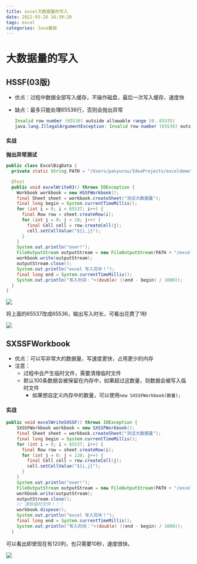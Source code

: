 ```yaml
---
title: excel大数据量的写入
date: 2022-03-26 16:39:20
tags: excel
categories: Java基础
---
```


# 大数据量的写入

## HSSF(03版)

- 优点：过程中数据全部写入缓存，不操作磁盘，最后一次写入缓存，速度快

- 缺点：最多只能处理65536行，否则会抛出异常

  ```java
  Invalid row number (65536) outside allowable range (0..65535)
  java.lang.IllegalArgumentException: Invalid row number (65536) outside allowable range (0..65535)
  ```

#### 实战

**抛出异常测试**

```java
public class ExcelBigData {
  private static String PATH = "/Users/panyurou/IdeaProjects/exceldemo";

  @Test
  public void excelWrite03() throws IOException {
    Workbook workbook = new HSSFWorkbook();
    final Sheet sheet = workbook.createSheet("测试大数据量");
    final long begin = System.currentTimeMillis();
    for (int i = 0; i < 65537; i++) {
      final Row row = sheet.createRow(i);
      for (int j = 0; j < 10; j++) {
        final Cell cell = row.createCell(j);
        cell.setCellValue("${i,j}");
      }
    }
    System.out.println("over!");
    FileOutputStream outputStream = new FileOutputStream(PATH + "/excel大数据写入01.xls");
    workbook.write(outputStream);
    outputStream.close();
    System.out.println("excel 写入完毕！");
    final long end = System.currentTimeMillis();
    System.out.println("写入时间："+(double) ((end - begin) / 1000));
  }
}
```

![](https://tva1.sinaimg.cn/large/e6c9d24ely1h0gq3hs5kyj22520hq44v.jpg)

将上面的65537改成65536，输出写入时长，可看出花费了1秒

![](https://tva1.sinaimg.cn/large/e6c9d24ely1h0gq6x1kfuj21720a6dgq.jpg)

## SXSSFWorkbook

- 优点：可以写非常大的数据量，写速度更快，占用更少的内存
- 注意：
  - 过程中会产生临时文件，需要清理临时文件
  - 默认100条数据会被保留在内存中，如果超过这数量，则数据会被写入临时文件
    - 如果想自定义内存中的数量，可以使用`new SXSSFWorkbook(数量);`

#### 实战

```java
public void excelWriteSXSSF() throws IOException {
    SXSSFWorkbook workbook = new SXSSFWorkbook();
    final Sheet sheet = workbook.createSheet("测试大数据量");
    final long begin = System.currentTimeMillis();
    for (int i = 0; i < 65537; i++) {
      final Row row = sheet.createRow(i);
      for (int j = 0; j < 120; j++) {
        final Cell cell = row.createCell(j);
        cell.setCellValue("${i,j}");
      }
    }
    System.out.println("over!");
    FileOutputStream outputStream = new FileOutputStream(PATH + "/excel大数据写入09s.xlsx");
    workbook.write(outputStream);
    outputStream.close();
    // 清除临时文件！！！
    workbook.dispose();
    System.out.println("excel 写入完毕！");
    final long end = System.currentTimeMillis();
    System.out.println("写入时间："+(double) ((end - begin) / 1000));
  }
```

可以看出即使现在有120列，也只需要10秒，速度很快。

![](https://tva1.sinaimg.cn/large/e6c9d24ely1h0nlyeermoj211409wgme.jpg)
